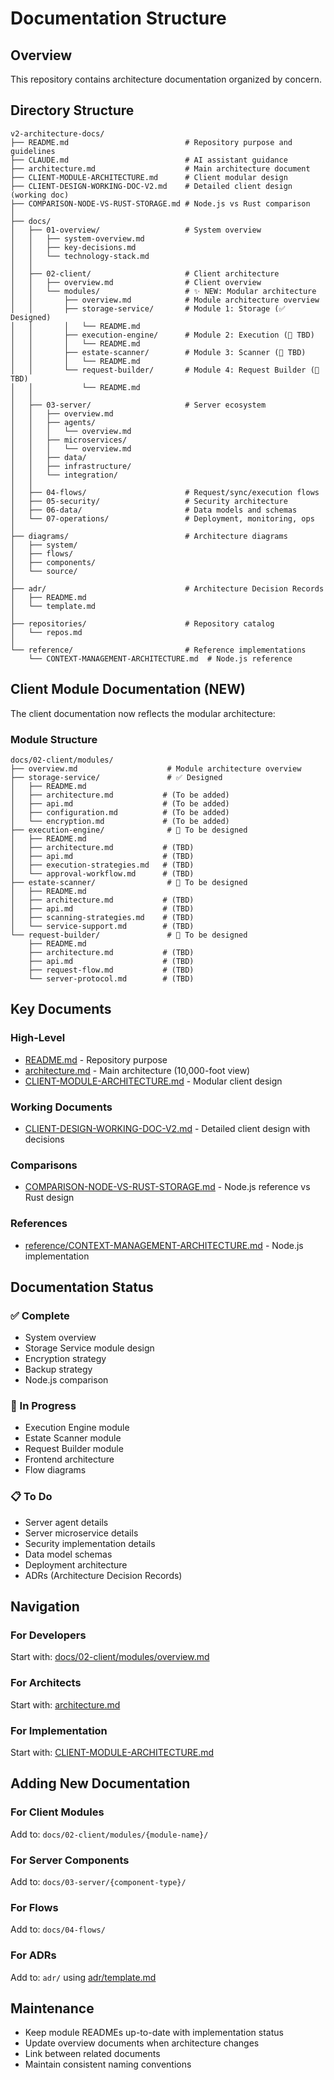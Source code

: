 # Documentation Structure

## Overview

This repository contains architecture documentation organized by concern.

## Directory Structure

```
v2-architecture-docs/
├── README.md                          # Repository purpose and guidelines
├── CLAUDE.md                          # AI assistant guidance
├── architecture.md                    # Main architecture document
├── CLIENT-MODULE-ARCHITECTURE.md      # Client modular design
├── CLIENT-DESIGN-WORKING-DOC-V2.md    # Detailed client design (working doc)
├── COMPARISON-NODE-VS-RUST-STORAGE.md # Node.js vs Rust comparison
│
├── docs/
│   ├── 01-overview/                   # System overview
│   │   ├── system-overview.md
│   │   ├── key-decisions.md
│   │   └── technology-stack.md
│   │
│   ├── 02-client/                     # Client architecture
│   │   ├── overview.md                # Client overview
│   │   └── modules/                   # ✨ NEW: Modular architecture
│   │       ├── overview.md            # Module architecture overview
│   │       ├── storage-service/       # Module 1: Storage (✅ Designed)
│   │       │   └── README.md
│   │       ├── execution-engine/      # Module 2: Execution (🔄 TBD)
│   │       │   └── README.md
│   │       ├── estate-scanner/        # Module 3: Scanner (🔄 TBD)
│   │       │   └── README.md
│   │       └── request-builder/       # Module 4: Request Builder (🔄 TBD)
│   │           └── README.md
│   │
│   ├── 03-server/                     # Server ecosystem
│   │   ├── overview.md
│   │   ├── agents/
│   │   │   └── overview.md
│   │   ├── microservices/
│   │   │   └── overview.md
│   │   ├── data/
│   │   ├── infrastructure/
│   │   └── integration/
│   │
│   ├── 04-flows/                      # Request/sync/execution flows
│   ├── 05-security/                   # Security architecture
│   ├── 06-data/                       # Data models and schemas
│   └── 07-operations/                 # Deployment, monitoring, ops
│
├── diagrams/                          # Architecture diagrams
│   ├── system/
│   ├── flows/
│   ├── components/
│   └── source/
│
├── adr/                               # Architecture Decision Records
│   ├── README.md
│   └── template.md
│
├── repositories/                      # Repository catalog
│   └── repos.md
│
└── reference/                         # Reference implementations
    └── CONTEXT-MANAGEMENT-ARCHITECTURE.md  # Node.js reference
```

## Client Module Documentation (NEW)

The client documentation now reflects the modular architecture:

### Module Structure
```
docs/02-client/modules/
├── overview.md                    # Module architecture overview
├── storage-service/               # ✅ Designed
│   ├── README.md
│   ├── architecture.md           # (To be added)
│   ├── api.md                    # (To be added)
│   ├── configuration.md          # (To be added)
│   └── encryption.md             # (To be added)
├── execution-engine/              # 🔄 To be designed
│   ├── README.md
│   ├── architecture.md           # (TBD)
│   ├── api.md                    # (TBD)
│   ├── execution-strategies.md   # (TBD)
│   └── approval-workflow.md      # (TBD)
├── estate-scanner/                # 🔄 To be designed
│   ├── README.md
│   ├── architecture.md           # (TBD)
│   ├── api.md                    # (TBD)
│   ├── scanning-strategies.md    # (TBD)
│   └── service-support.md        # (TBD)
└── request-builder/               # 🔄 To be designed
    ├── README.md
    ├── architecture.md           # (TBD)
    ├── api.md                    # (TBD)
    ├── request-flow.md           # (TBD)
    └── server-protocol.md        # (TBD)
```

## Key Documents

### High-Level
- [README.md](README.md) - Repository purpose
- [architecture.md](architecture.md) - Main architecture (10,000-foot view)
- [CLIENT-MODULE-ARCHITECTURE.md](CLIENT-MODULE-ARCHITECTURE.md) - Modular client design

### Working Documents
- [CLIENT-DESIGN-WORKING-DOC-V2.md](CLIENT-DESIGN-WORKING-DOC-V2.md) - Detailed client design with decisions

### Comparisons
- [COMPARISON-NODE-VS-RUST-STORAGE.md](COMPARISON-NODE-VS-RUST-STORAGE.md) - Node.js reference vs Rust design

### References
- [reference/CONTEXT-MANAGEMENT-ARCHITECTURE.md](reference/CONTEXT-MANAGEMENT-ARCHITECTURE.md) - Node.js implementation

## Documentation Status

### ✅ Complete
- System overview
- Storage Service module design
- Encryption strategy
- Backup strategy
- Node.js comparison

### 🔄 In Progress
- Execution Engine module
- Estate Scanner module
- Request Builder module
- Frontend architecture
- Flow diagrams

### 📋 To Do
- Server agent details
- Server microservice details
- Security implementation details
- Data model schemas
- Deployment architecture
- ADRs (Architecture Decision Records)

## Navigation

### For Developers
Start with: [docs/02-client/modules/overview.md](docs/02-client/modules/overview.md)

### For Architects
Start with: [architecture.md](architecture.md)

### For Implementation
Start with: [CLIENT-MODULE-ARCHITECTURE.md](CLIENT-MODULE-ARCHITECTURE.md)

## Adding New Documentation

### For Client Modules
Add to: `docs/02-client/modules/{module-name}/`

### For Server Components
Add to: `docs/03-server/{component-type}/`

### For Flows
Add to: `docs/04-flows/`

### For ADRs
Add to: `adr/` using [adr/template.md](adr/template.md)

## Maintenance

- Keep module READMEs up-to-date with implementation status
- Update overview documents when architecture changes
- Link between related documents
- Maintain consistent naming conventions